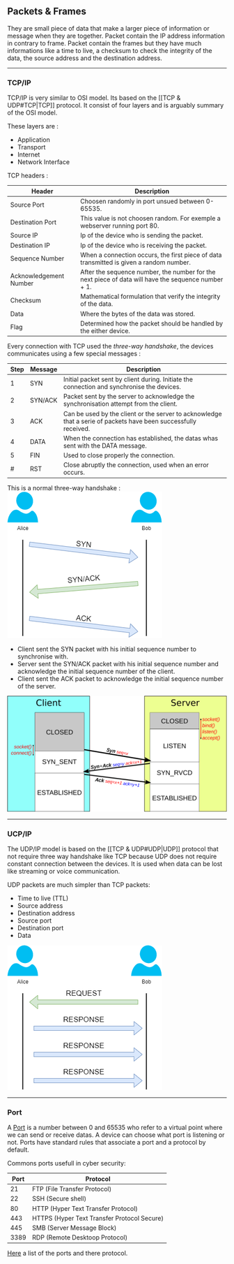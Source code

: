 ## Packets & Frames

They are small piece of data that make a larger piece of information or message when they are together. Packet contain the IP address information in contrary to frame. Packet contain the frames but they have much informations like a time to live, a checksum to check the integrity of the data, the source address and the destination address.

---

### TCP/IP

TCP/IP is very similar to OSI model. Its based on the [[TCP & UDP#TCP|TCP]] protocol. It consist of four layers and is arguably summary of the OSI model.

These layers are :
- Application
- Transport
- Internet
- Network Interface

TCP headers :

| Header | Description |
| ------ | ----------- |
| Source Port | Choosen randomly in port unsued between 0-65535. |
| Destination Port | This value is not choosen random. For exemple a webserver running port 80. |
| Source IP | Ip of the device who is sending the packet. |
| Destination IP | Ip of the device who is receiving the packet. |
| Sequence Number | When a connection occurs, the first piece of data transmitted is given a random number. |
| Acknowledgement Number | After the sequence number, the number for the next piece of data will have the sequence number + 1. |
| Checksum | Mathematical formulation that verify the integrity of the data. |
| Data | Where the bytes of the data was stored. |
| Flag | Determined how the packet should be handled by the either device. |

Every connection with TCP used the *three-way handshake*, the devices communicates using a few special messages :

| Step | Message | Description |
| ---- | ------- | ----------- |
| 1 | SYN | Initial packet sent by client during. Initiate the connection and synchronise the devices. |
| 2 | SYN/ACK | Packet sent by the server to acknowledge the synchronisation attempt from the client. |
| 3 | ACK | Can be used by the client or the server to acknowledge that a serie of packets have been successfully received. |
| 4 | DATA | When the connection has established, the datas whas sent with the DATA message. |
| 5 | FIN | Used to close properly the connection. |
| # | RST | Close abruptly the connection, used when an error occurs. |

This is a normal three-way handshake :
![tcphandshake](images/tcphandshake.png)

- Client sent the SYN packet with his initial sequence number to synchronise with.
- Server sent the SYN/ACK packet with his initial sequence number and acknowledge the initial sequence number of the client.
- Client sent the ACK packet to acknowledge the initial sequence number of the server.

![tcp_connect.png](images/tcp_connect.png)

---

### UCP/IP

The UDP/IP model is based on the [[TCP & UDP#UDP|UDP]] protocol that not require three way handshake like TCP because UDP does not require constant connection between the devices. It is used when data can be lost like streaming or voice communication.

UDP packets are much simpler than TCP packets:
- Time to live (TTL)
- Source address
- Destination address
- Source port
- Destination port
- Data

![UDP](images/udp.png)

---

### Port

A [Port](https://en.wikipedia.org/wiki/Port_(computer_networking)) is a number between 0 and 65535 who refer to a virtual point where we can send or receive datas. A device can choose what port is listening or not.
Ports have standard rules that associate a port and a protocol by default.

Commons ports usefull in cyber security:

| Port | Protocol |
| ---- | ----------- |
| 21 | FTP (File Transfer Protocol) |
| 22 | SSH (Secure shell) |
| 80 | HTTP (Hyper Text Transfer Protocol) |
| 443 | HTTPS (Hyper Text Transfer Protocol Secure) |
| 445 | SMB (Server Message Block) |
| 3389 | RDP (Remote Desktoop Protocol) |

[Here](https://en.wikipedia.org/wiki/List_of_TCP_and_UDP_port_numbers) a list of the ports and there protocol.
